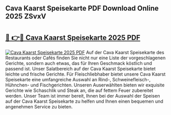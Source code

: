 ## Cava Kaarst Speisekarte PDF Download Online 2025 ZSvxV

# <h2><a href="http://gc8oyu.nevu.top/?p=Cava+Kaarst+Speisekarte">🔗 👉🔴 Cava Kaarst Speisekarte 2025 PDF</a></h2>

[![Cava Kaarst Speisekarte 2025 PDF](https://i.imgur.com/dBaPXMq.png)](http://gc8oyu.nevu.top/?p=Cava+Kaarst+Speisekarte)
Auf der Cava Kaarst Speisekarte des Restaurants oder Cafés finden Sie nicht nur eine Liste der vorgeschlagenen Gerichte, sondern auch etwas, das für Ihren Geschmack köstlich und passend ist. Unser Salatbereich auf der Cava Kaarst Speisekarte bietet leichte und frische Gerichte. Für Fleischliebhaber bietet unsere Cava Kaarst Speisekarte eine umfangreiche Auswahl an Rind-, Schweinefleisch-, Hühnchen- und Fischgerichten. Unseren Auserwählten bieten wir exquisite Gerichte wie Schaschlik und Steak an, die auf fettem Feuer zubereitet werden. Unser Team ist immer bereit, Ihnen bei der Auswahl der Speisen auf der Cava Kaarst Speisekarte zu helfen und Ihnen einen bequemen und angenehmen Service zu bieten.
